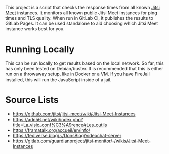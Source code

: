 
This project is a script that checks the response times from all known
[Jitsi Meet](https://github.com/jitsi/jitsi-meet) instances.  It
monitors all known public Jitsi Meet instances for ping times and TLS
quality.  When run in GitLab CI, it publishes the results to GitLab
Pages. It can be used standalone to aid choosing which Jitsi Meet
instance works best for you.

# Running Locally

This can be run locally to get results based on the local network.  So
far, this has only been tested on Debian/buster.  It is recommended
that this is either run on a throwaway setup, like in Docker or a VM.
If you have FireJail installed, this will run the JavaScript inside of
a jail.

# Source Lists

* https://github.com/jitsi/jitsi-meet/wiki/Jitsi-Meet-Instances
* https://adn56.net/wiki/index.php?title=La_visio_conf%C3%A9rence#Les_outils
* https://framatalk.org/accueil/en/info/
* https://fediverse.blog/~/DonsBlog/videochat-server
* https://gitlab.com/guardianproject/jitsi-monitor/-/wikis/Jitsi-Meet-Instances
